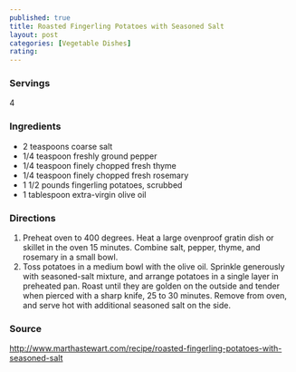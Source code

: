 ```yaml
---
published: true
title: Roasted Fingerling Potatoes with Seasoned Salt
layout: post
categories: [Vegetable Dishes]
rating: 
---
```

### Servings
4

### Ingredients
- 2 teaspoons coarse salt
- 1/4 teaspoon freshly ground pepper
- 1/4 teaspoon finely chopped fresh thyme
- 1/4 teaspoon finely chopped fresh rosemary
- 1 1/2 pounds fingerling potatoes, scrubbed
- 1 tablespoon extra-virgin olive oil




### Directions
1. Preheat oven to 400 degrees. Heat a large ovenproof gratin dish or skillet in the oven 15 minutes. Combine salt, pepper, thyme, and rosemary in a small bowl.
2. Toss potatoes in a medium bowl with the olive oil. Sprinkle generously with seasoned-salt mixture, and arrange potatoes in a single layer in preheated pan. Roast until they are golden on the outside and tender when pierced with a sharp knife, 25 to 30 minutes. Remove from oven, and serve hot with additional seasoned salt on the side.

### Source
<a href="http://www.marthastewart.com/recipe/roasted-fingerling-potatoes-with-seasoned-salt" target="new">http://www.marthastewart.com/recipe/roasted-fingerling-potatoes-with-seasoned-salt</a>
